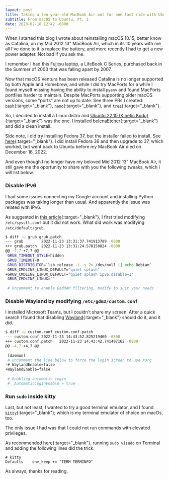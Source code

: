 ```yaml
---
layout: post
title: Taking a ten-year-old MacBook Air out for one last ride with Ubuntu
subtitle: From macOS to Ubuntu, Pt. 1
date: 2023-02-18 12:42 -0800
---
```

When I started this blog I wrote about reinstalling macOS 10.15, better know as Catalina, on my Mid 2012 13" MacBook Air, which in its 10 years with me all I've done to it is replace the battery, and more recently I had to get a new power adapter. Not bad if you ask me.

I remember I had this Fujitsu laptop, a LifeBook C Series, purchased back in the Summer of 2003 that was falling apart by 2007.

Now that macOS Ventura has been released Catalina is no longer supported by both Apple and Homebrew, and while I did try MacPorts for a while I found myself missing having the ability to install `pyenv` and found MacPorts portfiles harder to maintain. Despite MacPorts supporting older macOS versions, some "ports" are not up to date. See three PRs I created: [`bash`](https://github.com/macports/macports-ports/pull/16622){:target="_blank"}, [`nano`](https://github.com/macports/macports-ports/pull/16698){:target="_blank"}, and [`tree`](https://github.com/macports/macports-ports/pull/16695){:target="_blank"}.

So, I decided to install a Linux distro and [Ubuntu 22.10 (Kinetic Kudu)](https://releases.ubuntu.com/kinetic/){:target="_blank"} was the one. I installed [belenaEtcher](https://www.balena.io/etcher){:target="_blank"} and did a clean install.

Side note, I did try installing Fedora 37, but the installer failed to install. See [here](https://ask.fedoraproject.org/t/bootloader-installer-fails-for-fedora-37-on-macbook-pro-2015-manjaro-installs-fine-on-the-same-machine/28968){:target="_blank"}. I did install Fedora 36 and then upgrade to 37, which worked, but went back to Ubuntu before my MacBook Air died on December 16, 2022.

And even though I no longer have my beloved Mid 2012 13" MacBook Air, it still gave me the oportunity to share with you the following tweaks, which I will list below.

### Disable IPv6

I had some issues connecting my Google account and installing Python packages was taking longer than usual. And apparently the issue was related with IPv6.

As suggested in [this article](https://itsfoss.com/disable-ipv6-ubuntu-linux/){:target="_blank"}, I first tried modifying `/etc/sysctl.conf` but it did not work. What did work was modifying `/etc/default/grub`.

```sh
$ diff -u grub grub.patch 
--- grub		2022-11-23 13:31:37.741913789 -0800
+++ grub.patch	2022-11-23 13:31:24.578158824 -0800
@@ -7,7 +7,7 @@
 GRUB_TIMEOUT_STYLE=hidden
 GRUB_TIMEOUT=0
 GRUB_DISTRIBUTOR=`lsb_release -i -s 2> /dev/null || echo Debian`
-GRUB_CMDLINE_LINUX_DEFAULT="quiet splash"
+GRUB_CMDLINE_LINUX_DEFAULT="quiet splash ipv6.disable=1"
 GRUB_CMDLINE_LINUX=""
 
 # Uncomment to enable BadRAM filtering, modify to suit your needs
```

### Disable Wayland by modifying `/etc/gdm3/custom.conf`

I installed Microsoft Teams, but I couldn't share my screen. After a quick search I found that disabling [Wayland](https://wayland.freedesktop.org/){:target="_blank"} should do it, and it did.

```sh
$ diff -u custom.conf custom.conf.patch
--- custom.conf	2022-11-23 14:43:52.825219460 -0800
+++ custom.conf.patch	2022-11-23 14:43:42.741407162 -0800
@@ -4,7 +4,7 @@
 
 [daemon]
 # Uncomment the line below to force the login screen to use Xorg
-# WaylandEnable=false
+WaylandEnable=false
 
 # Enabling automatic login
 #  AutomaticLoginEnable = true

```

### Run `sudo` inside kitty

Last, but not least, I wanted to try a good terminal emulator, and I found [`kitty`](https://sw.kovidgoyal.net/kitty/){:target="_blank"}; which is my terminal emulator of choice on macOs, too.

The only issue I had was that I could not run commands with elevated privileges.

As recommended [here](https://sw.kovidgoyal.net/kitty/faq/#keys-such-as-arrow-keys-backspace-delete-home-end-etc-do-not-work-when-using-su-or-sudo){:target="_blank"}, running `sudo visudo` on Terminal and adding the following lines did the trick.

```text
# kitty
Defaults	env_keep += "TERM TERMINFO"
```

As always, thanks for reading.
